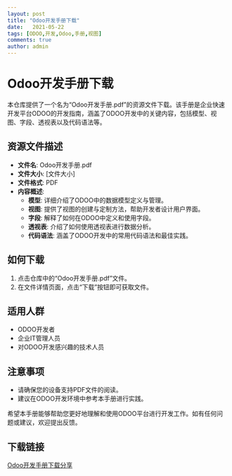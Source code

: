 ```yaml
---
layout: post
title: "Odoo开发手册下载"
date:   2021-05-22
tags: [ODOO,开发,Odoo,手册,视图]
comments: true
author: admin
---
```

# Odoo开发手册下载

本仓库提供了一个名为“Odoo开发手册.pdf”的资源文件下载。该手册是企业快速开发平台ODOO的开发指南，涵盖了ODOO开发中的关键内容，包括模型、视图、字段、透视表以及代码语法等。

## 资源文件描述

- **文件名**: Odoo开发手册.pdf
- **文件大小**: [文件大小]
- **文件格式**: PDF
- **内容概述**:
  - **模型**: 详细介绍了ODOO中的数据模型定义与管理。
  - **视图**: 提供了视图的创建与定制方法，帮助开发者设计用户界面。
  - **字段**: 解释了如何在ODOO中定义和使用字段。
  - **透视表**: 介绍了如何使用透视表进行数据分析。
  - **代码语法**: 涵盖了ODOO开发中的常用代码语法和最佳实践。

## 如何下载

1. 点击仓库中的“Odoo开发手册.pdf”文件。
2. 在文件详情页面，点击“下载”按钮即可获取文件。

## 适用人群

- ODOO开发者
- 企业IT管理人员
- 对ODOO开发感兴趣的技术人员

## 注意事项

- 请确保您的设备支持PDF文件的阅读。
- 建议在ODOO开发环境中参考本手册进行实践。

希望本手册能够帮助您更好地理解和使用ODOO平台进行开发工作。如有任何问题或建议，欢迎提出反馈。

## 下载链接

[Odoo开发手册下载分享](https://pan.quark.cn/s/570dd31c3344)